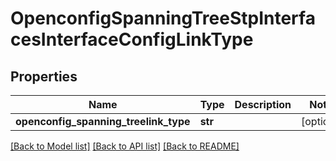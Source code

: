 # OpenconfigSpanningTreeStpInterfacesInterfaceConfigLinkType

## Properties
Name | Type | Description | Notes
------------ | ------------- | ------------- | -------------
**openconfig_spanning_treelink_type** | **str** |  | [optional] 

[[Back to Model list]](../README.md#documentation-for-models) [[Back to API list]](../README.md#documentation-for-api-endpoints) [[Back to README]](../README.md)


